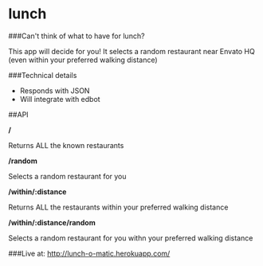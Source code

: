 lunch
=====

###Can't think of what to have for lunch?

This app will decide for you! It selects a random restaurant near Envato HQ (even within your preferred walking distance)


###Technical details

- Responds with JSON
- Will integrate with edbot

##API

**/**

Returns ALL the known restaurants

**/random**

Selects a random restaurant for you

**/within/:distance**

Returns ALL the restaurants within your preferred walking distance

**/within/:distance/random**

Selects a random restaurant for you withn your preferred walking distance


###Live at: http://lunch-o-matic.herokuapp.com/
